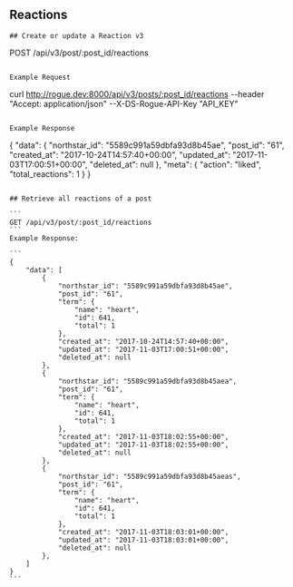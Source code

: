 ## Reactions

```
## Create or update a Reaction v3

```
POST /api/v3/post/:post_id/reactions
```

Example Request
```
curl http://rogue.dev:8000/api/v3/posts/:post_id/reactions
  --header "Accept: application/json"
  --X-DS-Rogue-API-Key "API_KEY"
```

Example Response
```
{
    "data": {
        "northstar_id": "5589c991a59dbfa93d8b45ae",
        "post_id": "61",
        "created_at": "2017-10-24T14:57:40+00:00",
        "updated_at": "2017-11-03T17:00:51+00:00",
        "deleted_at": null
    },
    "meta": {
        "action": "liked",
        "total_reactions": 1
    }
}
````

## Retrieve all reactions of a post

```
GET /api/v3/post/:post_id/reactions
```
Example Response: 

```
{
    "data": [
        {
            "northstar_id": "5589c991a59dbfa93d8b45ae",
            "post_id": "61",
            "term": {
                "name": "heart",
                "id": 641,
                "total": 1
            },
            "created_at": "2017-10-24T14:57:40+00:00",
            "updated_at": "2017-11-03T17:00:51+00:00",
            "deleted_at": null
        },
        {
            "northstar_id": "5589c991a59dbfa93d8b45aea",
            "post_id": "61",
            "term": {
                "name": "heart",
                "id": 641,
                "total": 1
            },
            "created_at": "2017-11-03T18:02:55+00:00",
            "updated_at": "2017-11-03T18:02:55+00:00",
            "deleted_at": null
        },
        {
            "northstar_id": "5589c991a59dbfa93d8b45aeas",
            "post_id": "61",
            "term": {
                "name": "heart",
                "id": 641,
                "total": 1
            },
            "created_at": "2017-11-03T18:03:01+00:00",
            "updated_at": "2017-11-03T18:03:01+00:00",
            "deleted_at": null
        },
    ]
}
```
